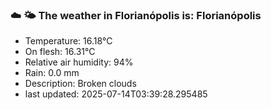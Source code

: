 ### ☁️ 🌤️  The weather in Florianópolis is: Florianópolis

- Temperature: 16.18°C
- On flesh: 16.31°C
- Relative air humidity: 94%
- Rain: 0.0 mm
- Description: Broken clouds
- last updated: 2025-07-14T03:39:28.295485
